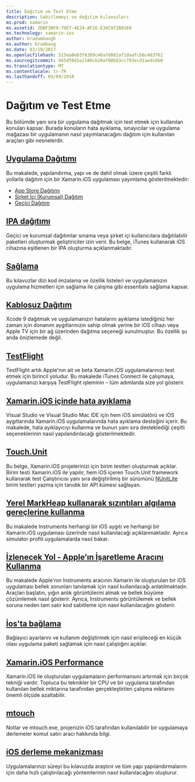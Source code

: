 ```yaml
---
title: Dağıtım ve Test Etme
description: Sabitlemeyi ve dağıtım kılavuzları
ms.prod: xamarin
ms.assetid: 2DBF3BF9-79E7-4E24-AF26-E34C972B0169
ms.technology: xamarin-ios
author: bradumbaugh
ms.author: brumbaug
ms.date: 03/19/2017
ms.openlocfilehash: 515ea8e63f8309c46a7d802af1daafcb0c483762
ms.sourcegitcommit: 945df041e2180cb20af08b83cc703ecd1aedc6b0
ms.translationtype: MT
ms.contentlocale: tr-TR
ms.lasthandoff: 04/04/2018
---
```

# <a name="deployment-and-testing"></a>Dağıtım ve Test Etme

Bu bölümde yanı sıra bir uygulama dağıtmak için test etmek için kullanılan konuları kapsar. Burada konuların hata ayıklama, sınayıcılar ve uygulama mağazası bir uygulamanın nasıl yayımlanacağını dağıtım için kullanılan araçları gibi nesnelerdir.


##  <a name="app-distributioniosdeploy-testapp-distributionindexmd"></a>[Uygulama Dağıtımı](~/ios/deploy-test/app-distribution/index.md)

Bu makalede, yapılandırma, yapı ve de dahil olmak üzere çeşitli farklı yollarla dağıtım için bir Xamarin.iOS uygulaması yayımlama gösterilmektedir:

- [App Store Dağıtımı](~/ios/deploy-test/app-distribution/app-store-distribution/index.md)
- [Şirket İçi (Kurumsal) Dağıtım](~/ios/deploy-test/app-distribution/in-house-distribution.md)
- [Geçici Dağıtım](~/ios/deploy-test/app-distribution/ad-hoc-distribution.md)

##  <a name="ipa-deploymentiosdeploy-testapp-distributionipa-supportmd"></a>[IPA dağıtımı](~/ios/deploy-test/app-distribution/ipa-support.md)

Geçici ve kurumsal dağıtımlar sınama veya şirket içi kullanıcılara dağıtılabilir paketleri oluşturmak geliştiriciler izin verir. Bu belge, iTunes kullanarak iOS cihazına eşitlenen bir IPA oluşturma açıklanmaktadır.

## <a name="provisioningprovisioningindexmd"></a>[Sağlama](provisioning/index.md)

Bu kılavuzlar dizi kod imzalama ve özellik listeleri ve uygulamanızın uygulama hizmetleri için sağlama ile çalışma gibi essentials sağlama kapsar. 

## <a name="wireless-deploymentwireless-deploymentmd"></a>[Kablosuz Dağıtım](wireless-deployment.md)

 Xcode 9 dağıtmak ve uygulamanızın hatalarını ayıklama istediğiniz her zaman için donanım aygıtlarınızın sahip olmak yerine bir iOS cihazı veya Apple TV için bir ağ üzerinden dağıtma seçeneği sunulmuştur. Bu özellik şu anda önizlemede değil.

##  <a name="testflightiosdeploy-testtestflightmd"></a>[TestFlight](~/ios/deploy-test/testflight.md)

TestFlight artık Apple'nın ait ve beta Xamarin.iOS uygulamalarınızı test etmek için birincil yoludur. Bu makalede iTunes Connect ile çalışmaya, uygulamanızı karşıya TestFlight işleminin – tüm adımlarda size yol gösterir.

##  <a name="debugging-in-xamariniosiosdeploy-testdebugging-in-xamarin-iosmd"></a>[Xamarin.iOS içinde hata ayıklama](~/ios/deploy-test/debugging-in-xamarin-ios.md)

Visual Studio ve Visual Studio Mac IDE için hem iOS simülatörü ve iOS aygıtlarında Xamarin.iOS uygulamalarında hata ayıklama desteğini içerir. Bu makalede, hata ayıklayıcıyı kullanma ve bunun yanı sıra desteklediği çeşitli seçeneklerinin nasıl yapılandırılacağı gösterilmektedir.


##  <a name="touchunitiosdeploy-testtouchunitmd"></a>[Touch.Unit](~/ios/deploy-test/touch.unit.md)

Bu belge, Xamarin.iOS projelerinizi için birim testleri oluşturmak açıklar.
Birim testi Xamarin.iOS ile yapılır, hem iOS içeren Touch.Unit framework kullanarak test Çalıştırıcısı yanı sıra değiştirilmiş bir sürümünü [NUnitLite](http://www.nunitlite.com/) birim testleri yazma için tanıdık bir API kümesi sağlayan.



##  <a name="using-instruments-to-detect-native-leaks-using-markheapiosdeploy-testusing-instruments-to-detect-native-leaks-using-markheapmd"></a>[Yerel MarkHeap kullanarak sızıntıları algılama gereçlerine kullanma](~/ios/deploy-test/using-instruments-to-detect-native-leaks-using-markheap.md)

Bu makalede Instruments herhangi bir iOS aygıtı ve herhangi bir Xamarin.iOS uygulaması üzerinde nasıl kullanılacağı açıklanmaktadır. Ayrıca simulator profili uygulamalarda nasıl bakar.



##  <a name="walkthrough---using-apples-instrument-tooliosdeploy-testwalkthrough-apples-instrumentmd"></a>[İzlenecek Yol - Apple’ın İşaretleme Aracını Kullanma](~/ios/deploy-test/walkthrough-apples-instrument.md)

Bu makalede Apple'nın Instruments aracının Xamarin ile oluşturulan bir iOS uygulaması bellek sorunları tanılamak için nasıl kullanılacağı anlatılmaktadır. Araçları başlatın, yığın anlık görüntülerini almak ve bellek büyüme çözümlemek nasıl gösterir. Ayrıca, Instruments görüntülemek ve bellek soruna neden tam satır kod sabitleme için nasıl kullanılacağını gösterir.

##  <a name="linking-on-ioslinkermd"></a>[İos'ta bağlama](linker.md)

Bağlayıcı ayarlarını ve kullanım değiştirmek için nasıl erişileceği en küçük olası uygulama paketi sağlamak için nasıl çalıştığını açıklar.

##  <a name="xamarinios-performanceperformancemd"></a>[Xamarin.iOS Performance](performance.md)

Xamarin.iOS ile oluşturulan uygulamaların performansını artırmak için birçok tekniği vardır. Topluca bu teknikler bir CPU ve bir uygulama tarafından kullanılan bellek miktarına tarafından gerçekleştirilen çalışma miktarını önemli ölçüde azaltabilir.

##  <a name="mtouchmtouchmd"></a>[mtouch](mtouch.md)

Notlar ve mtouch.exe, projenizin iOS tarafından kullanılabilir bir uygulamaya derlemeler komut satırı aracı hakkında bilgi.

## <a name="ios-build-mechanicsios-build-mechanicsmd"></a>[iOS derleme mekanizması](ios-build-mechanics.md)

Uygulamalarınızı süreyi bu kılavuzda araştırır ve tüm yapı yapılandırmalarını için daha hızlı çalıştırılacağı yöntemlerinin nasıl kullanılacağını oluşturur.